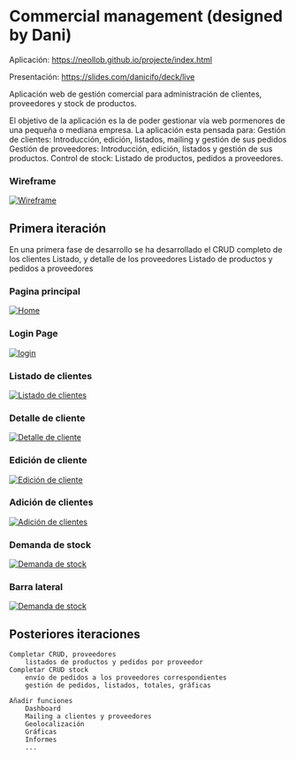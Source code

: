 ﻿# Commercial management (designed by Dani)

Aplicación: https://neollob.github.io/projecte/index.html

Presentación: https://slides.com/danicifo/deck/live

Aplicación web de gestión comercial para administración de clientes, proveedores y stock de productos.

El objetivo de la aplicación es la de poder gestionar vía web pormenores de una pequeña o mediana empresa. La aplicación esta pensada para:
	Gestión de clientes: Introducción, edición, listados, mailing y gestión de sus pedidos
	Gestión de proveedores: Introducción, edición, listados y gestión de sus productos.
	Control de stock: Listado de productos, pedidos a proveedores.

### Wireframe

[![Wireframe](https://github.com/neollob/projecte/blob/master/img/wireframe.JPG)](https://github.com/neollob/projecte/blob/master/img/wireframe.JPG)

## Primera iteración

En una primera fase de desarrollo se ha desarrollado el CRUD completo de los clientes 
	Listado, y detalle de los proveedores 
	Listado de productos y pedidos a proveedores

### Pagina principal

[![Home](https://github.com/neollob/projecte/blob/master/img/screenshot1.png)](https://github.com/neollob/projecte/blob/master/img/screenshot1.png)

### Login Page

[![login](https://github.com/neollob/projecte/blob/master/img/screenshot2.png)](https://github.com/neollob/projecte/blob/master/img/screenshot2.png)

### Listado de clientes

[![Listado de clientes](https://github.com/neollob/projecte/blob/master/img/screenshot3.png)](https://github.com/neollob/projecte/blob/master/img/screenshot3.png)

### Detalle de cliente

[![Detalle de cliente](https://github.com/neollob/projecte/blob/master/img/screenshot6.png)](https://github.com/neollob/projecte/blob/master/img/screenshot6.png)

### Edición de cliente

[![Edición de cliente](https://github.com/neollob/projecte/blob/master/img/screenshot4.png)](https://github.com/neollob/projecte/blob/master/img/screenshot4.png)

### Adición de clientes

[![Adición de clientes](https://github.com/neollob/projecte/blob/master/img/screenshot5.png)](https://github.com/neollob/projecte/blob/master/img/screenshot5.png)

### Demanda de stock

[![Demanda de stock](https://github.com/neollob/projecte/blob/master/img/screenshot7.png)](https://github.com/neollob/projecte/blob/master/img/screenshot7.png)

### Barra lateral

[![Demanda de stock](https://github.com/neollob/projecte/blob/master/img/screenshot8.png)](https://github.com/neollob/projecte/blob/master/img/screenshot8.png)


## Posteriores iteraciones

	Completar CRUD, proveedores
		listados de productos y pedidos por proveedor
	Completar CRUD stock
		envío de pedidos a los proveedores correspondientes
		gestión de pedidos, listados, totales, gráficas
	
	Añadir funciones 
		Dashboard
		Mailing a clientes y proveedores
		Geolocalización 
		Gráficas
		Informes
		...
